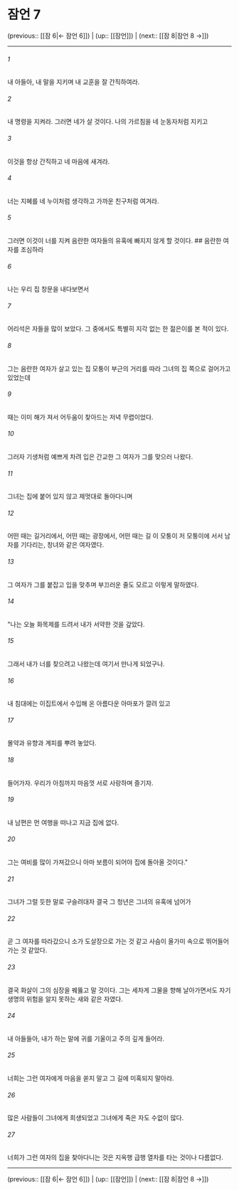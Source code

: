 # 잠언 7

(previous:: [[잠 6|← 잠언 6]]) | (up:: [[잠언]]) | (next:: [[잠 8|잠언 8 →]])

***




###### 1 

내 아들아, 내 말을 지키며 내 교훈을 잘 간직하여라. 



###### 2 

내 명령을 지켜라. 그러면 네가 살 것이다. 나의 가르침을 네 눈동자처럼 지키고 



###### 3 

이것을 항상 간직하고 네 마음에 새겨라. 



###### 4 

너는 지혜를 네 누이처럼 생각하고 가까운 친구처럼 여겨라. 



###### 5 

그러면 이것이 너를 지켜 음란한 여자들의 유혹에 빠지지 않게 할 것이다. ## 음란한 여자를 조심하라 



###### 6 

나는 우리 집 창문을 내다보면서 



###### 7 

어리석은 자들을 많이 보았다. 그 중에서도 특별히 지각 없는 한 젊은이를 본 적이 있다. 



###### 8 

그는 음란한 여자가 살고 있는 집 모퉁이 부근의 거리를 따라 그녀의 집 쪽으로 걸어가고 있었는데 



###### 9 

때는 이미 해가 져서 어두움이 찾아드는 저녁 무렵이었다. 



###### 10 

그러자 기생처럼 예쁘게 차려 입은 간교한 그 여자가 그를 맞으러 나왔다. 



###### 11 

그녀는 집에 붙어 있지 않고 제멋대로 돌아다니며 



###### 12 

어떤 때는 길거리에서, 어떤 때는 광장에서, 어떤 때는 길 이 모퉁이 저 모퉁이에 서서 남자를 기다리는, 창녀와 같은 여자였다. 



###### 13 

그 여자가 그를 붙잡고 입을 맞추며 부끄러운 줄도 모르고 이렇게 말하였다. 



###### 14 

"나는 오늘 화목제를 드려서 내가 서약한 것을 갚았다. 



###### 15 

그래서 내가 너를 찾으려고 나왔는데 여기서 만나게 되었구나. 



###### 16 

내 침대에는 이집트에서 수입해 온 아름다운 아마포가 깔려 있고 



###### 17 

몰약과 유향과 계피를 뿌려 놓았다. 



###### 18 

들어가자. 우리가 아침까지 마음껏 서로 사랑하며 즐기자. 



###### 19 

내 남편은 먼 여행을 떠나고 지금 집에 없다. 



###### 20 

그는 여비를 많이 가져갔으니 아마 보름이 되어야 집에 돌아올 것이다." 



###### 21 

그녀가 그럴 듯한 말로 구슬려대자 결국 그 청년은 그녀의 유혹에 넘어가 



###### 22 

곧 그 여자를 따라갔으니 소가 도살장으로 가는 것 같고 사슴이 올가미 속으로 뛰어들어가는 것 같았다. 



###### 23 

결국 화살이 그의 심장을 꿰뚫고 말 것이다. 그는 세차게 그물을 향해 날아가면서도 자기 생명의 위험을 알지 못하는 새와 같은 자였다. 



###### 24 

내 아들들아, 내가 하는 말에 귀를 기울이고 주의 깊게 들어라. 



###### 25 

너희는 그런 여자에게 마음을 쏟지 말고 그 길에 미혹되지 말아라. 



###### 26 

많은 사람들이 그녀에게 희생되었고 그녀에게 죽은 자도 수없이 많다. 



###### 27 

너희가 그런 여자의 집을 찾아다니는 것은 지옥행 급행 열차를 타는 것이나 다름없다.

***

(previous:: [[잠 6|← 잠언 6]]) | (up:: [[잠언]]) | (next:: [[잠 8|잠언 8 →]])
